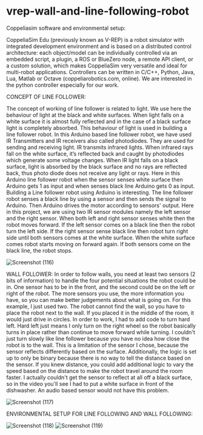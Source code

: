# vrep-wall-and-line-following-robot


Coppeliasim software and environmental setup:

CoppeliaSim Edu (previously known as V-REP) is a robot simulator with integrated development environment and is based on a distributed control architecture:
each object/model can be individually controlled via an embedded script, a plugin, a ROS or BlueZero node, a remote API client, or a custom solution,
which makes CoppeliaSim very versatile and ideal for multi-robot applications. 
Controllers can be written in C/C++, Python, Java, Lua, Matlab or Octave (coppeliarobotics.com, online).
We are interested in the python controller especially for our work.

CONCEPT OF LINE FOLLOWER:

The concept of working of line follower is related to light. We use here the behaviour of light at the black and white surfaces. 
When light falls on a white surface it is almost fully reflected and in the case of a black surface light is completely absorbed. 
This behaviour of light is used in building a line follower robot. In this Arduino based line follower robot, we have used IR Transmitters and IR receivers 
also called photodiodes. They are used for sending and receiving light. IR transmits infrared lights. When infrared rays fall on the white surface, 
it’s reflected back and caught by photodiodes which generate some voltage changes. When IR light falls on a black surface, light is absorbed by the black surface 
and no rays are reflected back, thus photo diode does not receive any light or rays. Here in this Arduino line follower robot when the sensor senses white surface
then Arduino gets 1 as input and when senses black line Arduino gets 0 as input. Building a Line follower robot using Arduino is interesting. 
The line follower robot senses a black line by using a sensor and then sends the signal to Arduino. Then Arduino drives the motor according to sensors' output.
Here in this project, we are using two IR sensor modules namely the left sensor and the right sensor. When both left and right sensor senses white then the robot moves forward.
If the left sensor comes on a black line then the robot turn the left side. If the right sensor sense black line then robot turn right side until both sensors comes at the
white surface. When the white surface comes robot starts moving on forward again. If both sensors come on the black line, the robot stops.

![Screenshot (116)](https://user-images.githubusercontent.com/81368192/149876175-4d7808cd-beee-4c9f-bf61-bfae302b64e1.png)


 WALL FOLLOWER:
In order to follow walls, you need at least two sensors (2 bits of information) to handle the four potential situations the robot could be in. 
One sensor has to be in the front, and the second could be on the left or right of the robot. The more sensors you use, the more information you have, so you can make
better judgements about what is going on. For this example, I just used two. The robot cannot find the wall, so you have to place the robot next to the wall. 
If you placed it in the middle of the room, it would just drive in circles. In order to work, I had to add code to turn hard left. Hard left just means I only turn on 
the right wheel so the robot basically turns in place rather than continue to move forward while turning. I couldn't just turn slowly like line follower because you have
no idea how close the robot is to the wall. This is a limitation of the sensor I chose, because the sensor reflects differently based on the surface. Additionally,
the logic is set up to only be binary because there is no way to tell the distance based on the sensor. If you knew distance, you could add additional logic to vary the
speed based on the distance to make the robot travel around the room faster. I actually couldn't get the sensor to reflect at all off a black surface, 
so in the video you'll see I had to put a white surface in front of the dishwasher. An audio based sensor would not have this problem.

![Screenshot (117)](https://user-images.githubusercontent.com/81368192/149876357-3dfa4c9e-b776-4a15-8e23-4623984ca1b1.png)


ENVIRONMENTAL SETUP FOR LINE FOLLOWING AND WALL FOLLOWING:

![Screenshot (118)](https://user-images.githubusercontent.com/81368192/149876788-d4c935a1-aa2d-4026-87bc-ca5a50d2e2a7.png)
![Screenshot (119)](https://user-images.githubusercontent.com/81368192/149876801-20453aa7-f9aa-422d-8ba4-b8a410354dd5.png)




 



